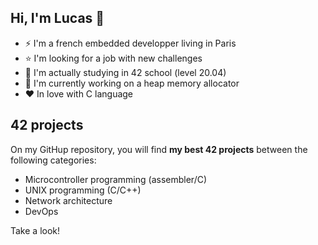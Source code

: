 ## Hi, I'm Lucas 👋

- ⚡ I'm a french embedded developper living in Paris
- ⭐ I'm looking for a job with new challenges
- 🔭 I'm actually studying in 42 school (level 20.04)
- 🚀 I'm currently working on a heap memory allocator
- ❤️ In love with C language

## 42 projects

On my GitHup repository, you will find **my best 42 projects** between the following categories:  

- Microcontroller programming (assembler/C)  
- UNIX programming (C/C++)  
- Network architecture  
- DevOps  

Take a look!










<!--
**llefranc/llefranc** is a ✨ _special_ ✨ repository because its `README.md` (this file) appears on your GitHub profile.

Here are some ideas to get you started:

- 🔭 I’m currently working on ...
- 🌱 I’m currently learning ...
- 👯 I’m looking to collaborate on ...
- 🤔 I’m looking for help with ...
- 💬 Ask me about ...
- 📫 How to reach me: ...
- 😄 Pronouns: ...
- ⚡ Fun fact: ...
-->
